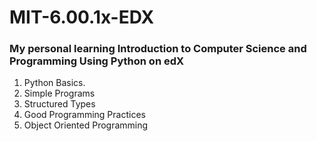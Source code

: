 # MIT-6.00.1x-EDX
### My personal learning Introduction to Computer Science and Programming Using Python on edX
1. Python Basics.
2. Simple Programs
3. Structured Types
4. Good Programming Practices
5. Object Oriented Programming
